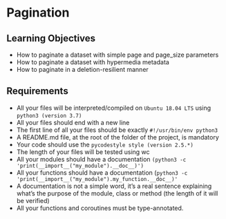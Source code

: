# Pagination

## Learning Objectives

- How to paginate a dataset with simple page and page_size parameters
- How to paginate a dataset with hypermedia metadata
- How to paginate in a deletion-resilient manner

## Requirements

- All your files will be interpreted/compiled on `Ubuntu 18.04 LTS` using `python3 (version 3.7)`
- All your files should end with a new line
- The first line of all your files should be exactly `#!/usr/bin/env python3`
- A README.md file, at the root of the folder of the project, is mandatory
- Your code should use the `pycodestyle style (version 2.5.*)`
- The length of your files will be tested using wc
- All your modules should have a documentation `(python3 -c 'print(__import__("my_module").__doc__)')`
- All your functions should have a documentation (`python3 -c 'print(__import__("my_module").my_function.__doc__)'`
- A documentation is not a simple word, it’s a real sentence explaining what’s the purpose of the module, class or method (the length of it will be verified)
- All your functions and coroutines must be type-annotated.
